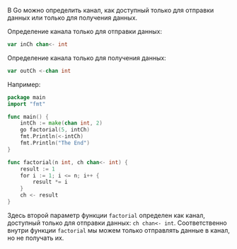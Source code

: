 В Go можно определить канал, как доступный только для отправки данных или только для получения данных.

Определение канала только для отправки данных:

```go
var inCh chan<- int
```

Определение канала только для получения данных:

```go
var outCh <-chan int
```

Например:

```go
package main
import "fmt"

func main() {
    intCh := make(chan int, 2)
    go factorial(5, intCh)
    fmt.Println(<-intCh)
    fmt.Println("The End")
}

func factorial(n int, ch chan<- int) {
    result := 1
    for i := 1; i <= n; i++ {
        result *= i
    }
    ch <- result
}
```

Здесь второй параметр функции `factorial` определен как канал, доступный только для отправки данных: `ch chan<- int`. Соответственно внутри функции `factorial` мы можем только отправлять данные в канал, но не получать их.